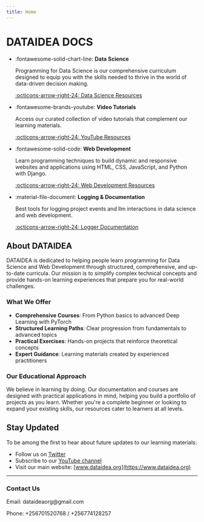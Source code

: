 ```yaml
---
title: Home
---
```


# DATAIDEA DOCS

<div class="grid cards" markdown>

- :fontawesome-solid-chart-line: **Data Science**
    
    Programming for Data Science is our comprehensive curriculum designed to equip you with the skills needed to thrive in the world of data-driven decision making.
    
    [:octicons-arrow-right-24: Data Science Resources](https://science.dataidea.org)

- :fontawesome-brands-youtube: **Video Tutorials**

    Access our curated collection of video tutorials that complement our learning materials.
    
    [:octicons-arrow-right-24: YouTube Resources](https://www.youtube.com/@dataideascience)

- :fontawesome-solid-code: **Web Development**

    Learn programming techniques to build dynamic and responsive websites and applications using HTML, CSS, JavaScript, and Python with Django.
    
    [:octicons-arrow-right-24: Web Development Resources](https://web.dataidea.org)

- :material-file-document: **Logging & Documentation**

    Best tools for logging project events and llm interactions in data science and web development.
    
    [:octicons-arrow-right-24: Logger Documentation](./Logger/1_logging_events/)

</div>

## About DATAIDEA

DATAIDEA is dedicated to helping people learn programming for Data Science and Web Development through structured, comprehensive, and up-to-date curricula. Our mission is to simplify complex technical concepts and provide hands-on learning experiences that prepare you for real-world challenges.

### What We Offer

- **Comprehensive Courses**: From Python basics to advanced Deep Learning with PyTorch
- **Structured Learning Paths**: Clear progression from fundamentals to advanced topics
- **Practical Exercises**: Hands-on projects that reinforce theoretical concepts
- **Expert Guidance**: Learning materials created by experienced practitioners

### Our Educational Approach

We believe in learning by doing. Our documentation and courses are designed with practical applications in mind, helping you build a portfolio of projects as you learn. Whether you're a complete beginner or looking to expand your existing skills, our resources cater to learners at all levels.

## Stay Updated

To be among the first to hear about future updates to our learning materials:

- Follow us on [Twitter](https://twitter.com/dataideaorg)
- Subscribe to our [YouTube channel](https://youtube.com/@dataideaorg)
- Visit our main website: [www.dataidea.org](https://www.dataidea.org)

---

<div class="contact-info">
  <h3>Contact Us</h3>
  <p>Email: dataideaorg@gmail.com</p>
  <p>Phone: +256701520768 / +256774128257</p>
</div>
